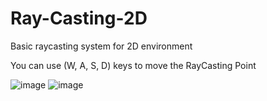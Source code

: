 # Ray-Casting-2D
Basic raycasting system for 2D environment

You can use (W, A, S, D) keys to move the RayCasting Point

![image](https://user-images.githubusercontent.com/61236255/184509269-6f27c43c-cf42-41a9-a3ea-a2efd71c2d4c.png)
![image](https://user-images.githubusercontent.com/61236255/184509294-97a7cbf5-d493-42cc-bcc2-339db8d0b98d.png)

